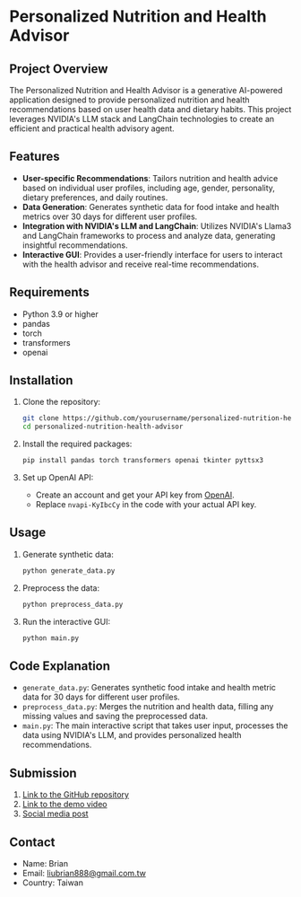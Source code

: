 # Personalized Nutrition and Health Advisor

## Project Overview

The Personalized Nutrition and Health Advisor is a generative AI-powered application designed to provide personalized nutrition and health recommendations based on user health data and dietary habits. This project leverages NVIDIA's LLM stack and LangChain technologies to create an efficient and practical health advisory agent.

## Features

- **User-specific Recommendations**: Tailors nutrition and health advice based on individual user profiles, including age, gender, personality, dietary preferences, and daily routines.
- **Data Generation**: Generates synthetic data for food intake and health metrics over 30 days for different user profiles.
- **Integration with NVIDIA's LLM and LangChain**: Utilizes NVIDIA's Llama3 and LangChain frameworks to process and analyze data, generating insightful recommendations.
- **Interactive GUI**: Provides a user-friendly interface for users to interact with the health advisor and receive real-time recommendations.

## Requirements

- Python 3.9 or higher
- pandas
- torch
- transformers
- openai


## Installation

1. Clone the repository:
    ```bash
    git clone https://github.com/yourusername/personalized-nutrition-health-advisor.git
    cd personalized-nutrition-health-advisor
    ```

2. Install the required packages:
    ```bash
    pip install pandas torch transformers openai tkinter pyttsx3
    ```

3. Set up OpenAI API:
    - Create an account and get your API key from [OpenAI]([https://openai.com/api/](https://build.nvidia.com/explore/discover?snippet_tab=Python#llama3-70b)).
    - Replace `nvapi-KyIbcCy` in the code with your actual API key.

## Usage

1. Generate synthetic data:
    ```bash
    python generate_data.py
    ```

2. Preprocess the data:
    ```bash
    python preprocess_data.py
    ```

3. Run the interactive GUI:
    ```bash
    python main.py
    ```

## Code Explanation

- `generate_data.py`: Generates synthetic food intake and health metric data for 30 days for different user profiles.
- `preprocess_data.py`: Merges the nutrition and health data, filling any missing values and saving the preprocessed data.
- `main.py`: The main interactive script that takes user input, processes the data using NVIDIA's LLM, and provides personalized health recommendations.

## Submission

1. [Link to the GitHub repository](https://github.com/brianbrbr/personalized-nutrition-health-advisor)
2. [Link to the demo video](https://youtu.be/your-demo-video)
3. [Social media post](https://twitter.com/your-twitter-post)

## Contact

- Name: Brian
- Email: liubrian888@gmail.com.tw
- Country: Taiwan
